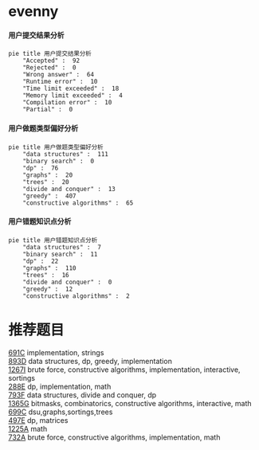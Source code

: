 # evenny

<!-- tabs:start -->



#### **用户提交结果分析**

```mermaid
pie title 用户提交结果分析
    "Accepted" :  92
    "Rejected" :  0
    "Wrong answer" :  64
    "Runtime error" :  10
    "Time limit exceeded" :  18
    "Memory limit exceeded" :  4
    "Compilation error" :  10
    "Partial" :  0
```

#### **用户做题类型偏好分析**

```mermaid
pie title 用户做题类型偏好分析
    "data structures" :  111
    "binary search" :  0
    "dp" :  76
    "graphs" :  20
    "trees" :  20
    "divide and conquer" :  13
    "greedy" :  407
    "constructive algorithms" :  65
```
#### **用户错题知识点分析**

```mermaid
pie title 用户错题知识点分析
    "data structures" :  7
    "binary search" :  11
    "dp" :  22
    "graphs" :  110
    "trees" :  16
    "divide and conquer" :  0
    "greedy" :  12
    "constructive algorithms" :  2
```



<!-- tabs:end -->
# 推荐题目
[691C](https://codeforces.com/contest/691/problem/C)		implementation,
                        strings		  
[893D](https://codeforces.com/contest/893/problem/D)		data structures,
                        dp,
                        greedy,
                        implementation		  
[1267I](https://codeforces.com/contest/1267/problem/I)		brute force,
                        constructive algorithms,
                        implementation,
                        interactive,
                        sortings		  
[288E](https://codeforces.com/contest/288/problem/E)		dp,
                        implementation,
                        math		  
[793F](https://codeforces.com/contest/793/problem/F)		data structures,
                        divide and conquer,
                        dp		  
[1365G](https://codeforces.com/contest/1365/problem/G)		bitmasks,
                        combinatorics,
                        constructive algorithms,
                        interactive,
                        math		  
[699C](https://codeforces.com/contest/699/problem/C)		dsu,graphs,sortings,trees		  
[497E](https://codeforces.com/contest/497/problem/E)		dp,
                        matrices		  
[1225A](https://codeforces.com/contest/1225/problem/A)		math		  
[732A](https://codeforces.com/contest/732/problem/A)		brute force,
                        constructive algorithms,
                        implementation,
                        math		  
